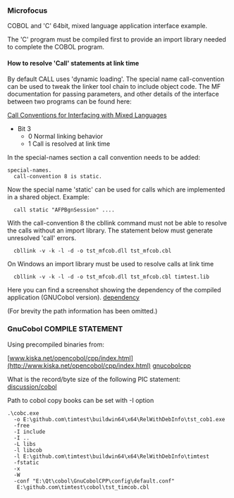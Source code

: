 ### Microfocus 
COBOL and 'C' 64bit, mixed language application interface example.

The 'C' program must be compiled first to provide an import library
needed to complete the COBOL program.

#### How to resolve 'Call' statements at link time
By default CALL uses 'dynamic loading'. The special name call-convention can be used to tweak the linker tool chain to include object code. The MF documentation for passing parameters, and other details of the interface between two programs can be found here:

[Call Conventions for Interfacing with Mixed Languages](https://www.microfocus.com/documentation/visual-cobol/vc50pu3/DevHub/HHMXCHMIXL19.html)

  * Bit 3
    - 0 Normal linking behavior 
    - 1  Call is resolved at link time

In the special-names section a call convention needs to be added:
```
special-names.
  call-convention 8 is static.
```

Now the special name 'static' can be used for calls which are implemented in a shared object.
Example:
```
  call static "AFPBgnSession" ....
```

With the call-convention 8 the cbllink command must not be able to resolve
the calls without an import library. The statement below must generate 
unresolved 'call' errors.
```
  cbllink -v -k -l -d -o tst_mfcob.dll tst_mfcob.cbl
```
On Windows an import library must be used to resolve calls at link time
```
  cbllink -v -k -l -d -o tst_mfcob.dll tst_mfcob.cbl timtest.lib
```

Here you can find a screenshot showing the dependency of the compiled application (GNUCobol version).
[dependency](https://github.com/Timitoo-Systems/timtest/tree/master/doc/dependencywalker_tst_cob1.png)

(For brevity the path information has been omitted.)

### GnuCobol COMPILE STATEMENT

Using precompiled binaries from:

[www.kiska.net/opencobol/cpp/index.html](http://www.kiska.net/opencobol/cpp/index.html)
[gnucobolcpp](http://www.kiska.net/opencobol/cpp/gnucobolcpp-2.2-win-vb-amd64-bin.zip)

What is the record/byte size of the following PIC statement:
[discussion/cobol](https://sourceforge.net/p/open-cobol/discussion/cobol/thread/f6130534/)

Path to cobol copy books can be set with -I option
```
.\cobc.exe 
  -o E:\github.com\timtest\buildwin64\x64\RelWithDebInfo\tst_cob1.exe
  -free
  -I include
  -I ..
  -L libs
  -l libcob
  -l E:\github.com\timtest\buildwin64\x64\RelWithDebInfo\timtest
  -fstatic
  -x
  -W
  -conf "E:\Qt\cobol\GnuCobolCPP\config\default.conf"
   E:\github.com\timtest\cobol\tst_timcob.cbl
```
